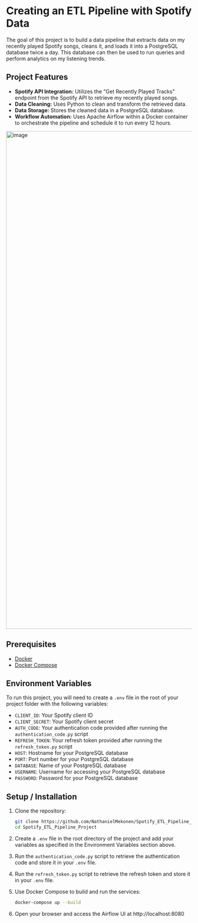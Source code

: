 # Creating an ETL Pipeline with Spotify Data

The goal of this project is to build a data pipeline that extracts data on my recently played Spotify songs, cleans it, and loads it into a PostgreSQL database twice a day. This database can then be used to run queries and perform analytics on my listening trends.

## Project Features

- **Spotify API Integration:** Utilizes the "Get Recently Played Tracks" endpoint from the Spotify API to retrieve my recently played songs.
- **Data Cleaning:** Uses Python to clean and transform the retrieved data.
- **Data Storage:** Stores the cleaned data in a PostgreSQL database.
- **Workflow Automation:** Uses Apache Airflow within a Docker container to orchestrate the pipeline and schedule it to run every 12 hours.

<img width="2965" height="1349" alt="image" src="https://github.com/user-attachments/assets/97275a3f-5fc7-4097-ab52-36679a04987e" />

## Prerequisites

- [Docker](https://docs.docker.com/get-docker/)
- [Docker Compose](https://docs.docker.com/compose/)

## Environment Variables

To run this project, you will need to create a `.env` file in the root of your project folder with the following variables:

- `CLIENT_ID`: Your Spotify client ID  
- `CLIENT_SECRET`: Your Spotify client secret  
- `AUTH_CODE`: Your authentication code provided after running the `authentication_code.py` script  
- `REFRESH_TOKEN`: Your refresh token provided after running the `refresh_token.py` script  
- `HOST`: Hostname for your PostgreSQL database  
- `PORT`: Port number for your PostgreSQL database  
- `DATABASE`: Name of your PostgreSQL database  
- `USERNAME`: Username for accessing your PostgreSQL database  
- `PASSWORD`: Password for your PostgreSQL database  

## Setup / Installation

1. Clone the repository: 
   ```bash
   git clone https://github.com/NathanielMekonen/Spotify_ETL_Pipeline_Project.git
   cd Spotify_ETL_Pipeline_Project

2. Create a `.env` file in the root directory of the project and add your variables as specified in the Environment Variables section above.

3. Run the `authentication_code.py` script to retrieve the authentication code and store it in your `.env` file.

4. Run the `refresh_token.py` script to retrieve the refresh token and store it in your `.env` file.

5. Use Docker Compose to build and run the services:
    ```bash
    docker-compose up --build

6. Open your browser and access the Airflow UI at http://localhost:8080
